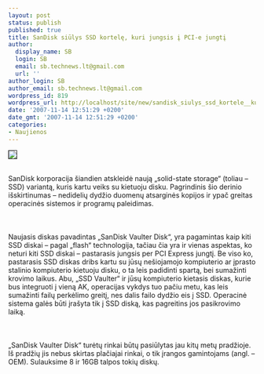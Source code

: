```yaml
---
layout: post
status: publish
published: true
title: SanDisk siūlys SSD kortelę, kuri jungsis į PCI-e jungtį
author:
  display_name: SB
  login: SB
  email: sb.technews.lt@gmail.com
  url: ''
author_login: SB
author_email: sb.technews.lt@gmail.com
wordpress_id: 819
wordpress_url: http://localhost/site/new/sandisk_siulys_ssd_kortele__kuri_jungsis_i_pci_e_jungti/
date: '2007-11-14 12:51:29 +0200'
date_gmt: '2007-11-14 12:51:29 +0200'
categories:
- Naujienos
---
```

<div class="imgright"><img src="http://tbn0.google.com/images?q=tbn:-0Udey7E-zMyyM:http://www.anythingbutipod.com/archives/images/sandisk-logo.jpg" border="1"></div>
<p><br>SanDisk korporacija šiandien atskleidė naują „solid-state storage“ (toliau – SSD) variantą, kuris kartu veiks su kietuoju disku. Pagrindinis šio derinio išskirtinumas – nedidelių dydžio duomenų atsarginės kopijos ir ypač greitas operacinės sistemos ir programų paleidimas.<br />
<br><br />
<br>Naujasis diskas pavadintas „SanDisk Vaulter Disk“, yra pagamintas kaip kiti SSD diskai – pagal „flash“ technologija, tačiau čia yra ir vienas aspektas, ko neturi kiti SSD diskai – pastarasis jungsis per PCI Express jungtį. Be viso ko, pastarasis SSD diskas dribs kartu su jūsų nešiojamojo kompiuterio ar įprasto stalinio kompiuterio kietuoju disku, o ta leis padidinti spartą, bei sumažinti krovimo laikus. Abu, „SSD Vaulter“ ir jūsų kompiuterio kietasis diskas, kurie bus integruoti į vieną AK, operacijas vykdys tuo pačiu metu, kas leis sumažinti failų perkėlimo greitį, nes dalis failo dydžio eis į SSD. Operacinė sistema galės būti įrašyta tik į SSD diską, kas pagreitins jos pasikrovimo laiką.<br />
<br><br />
<br>„SanDisk Vaulter Disk“ turėtų rinkai būtų pasiūlytas jau kitų metų pradžioje. Iš pradžių jis nebus skirtas plačiajai rinkai, o tik įrangos gamintojams (angl. – OEM). Sulauksime 8 ir 16GB talpos tokių diskų.<br />
<br></p>
